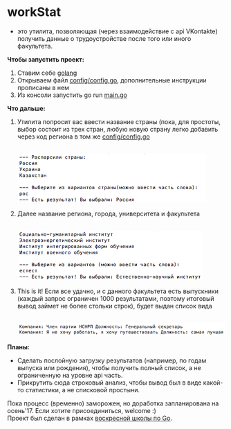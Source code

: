 # workStat
- это утилита, позволяющая (через взаимодействие с api VKontakte) получить данные о трудоустройстве после того или иного факультета.

<p><strong>Чтобы запустить проект:</strong></p>
<ol>
<li>Ставим себе <a href="https://golang.org/doc/install">golang</a></li>
<li>Открываем файл <a href="https://github.com/pankova/workStat/blob/master/config/config.go">config/config.go</a>, дополнительные инструкции прописаны в нем</li>
<li>Из консоли запустить go run <a href="https://github.com/pankova/workStat/blob/master/main.go">main.go</a></li>
</ol>

<p><strong>Что дальше:</strong></p>
<ol>
<li>Утилита попросит вас ввести название страны (пока, для простоты, выбор состоит из трех стран, любую новую страну легко добавить через код региона в том же <a href="https://github.com/pankova/workStat/blob/master/config/config.go">config/config.go</a></li>
<br>

![alt text](images/Снимок%20экрана%202017-05-07%20в%200.11.40.png)

<li>Далее название региона, города, университета и факультета</li>
<br>

![alt text](images/%D0%A1%D0%BD%D0%B8%D0%BC%D0%BE%D0%BA%20%D1%8D%D0%BA%D1%80%D0%B0%D0%BD%D0%B0%202017-05-07%20%D0%B2%200.10.22.png)

<li>This is it! Если все удачно, и с данного факультета есть выпускники (каждый запрос ограничен 1000 результатами, поэтому итоговый вывод займет не более стольки строк), будет выдан список вида</li>
<br>

![alt text](images/%D0%A1%D0%BD%D0%B8%D0%BC%D0%BE%D0%BA%20%D1%8D%D0%BA%D1%80%D0%B0%D0%BD%D0%B0%202017-05-07%20%D0%B2%200.23.27.png)

</ol>

<p><strong>Планы:</strong></p>
<ul>
<li>Сделать послойную загрузку результатов (например, по годам выпуска или рождения), чтобы получить полный список, а не ограниченную на уровне api часть.</li>
<li>Прикрутить сюда строковый анализ, чтобы вывод был в виде какой-то статистики, а не списковой простыни.</li>
</ul>

Пока процесс (временно) заморожен, но доработка запланирована на осень'17. Если хотите присоединиться, welcome :)<br>
Проект был сделан в рамках <a href="https://vk.com/sunday_go_school">воскресной школы по Go</a>.
